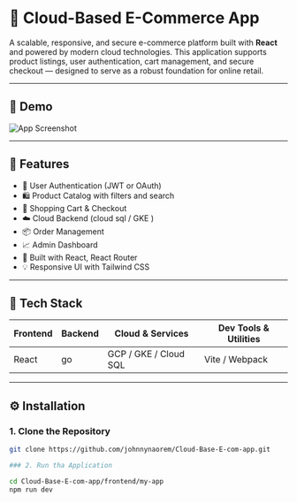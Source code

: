 # 🛒 Cloud-Based E-Commerce App

A scalable, responsive, and secure e-commerce platform built with **React** and powered by modern cloud technologies. This application supports product listings, user authentication, cart management, and secure checkout — designed to serve as a robust foundation for online retail.

---

## 📸 Demo

![App Screenshot](./assets/screenshot.png)

---

## 🚀 Features

- 🔐 User Authentication (JWT or OAuth)
- 🛍️ Product Catalog with filters and search
- 🛒 Shopping Cart & Checkout
- ☁️ Cloud Backend (cloud sql / GKE )
- 📦 Order Management
- 📈 Admin Dashboard
- 🧱 Built with React, React Router
- 💡 Responsive UI with Tailwind CSS

---

## 🧰 Tech Stack

| Frontend            | Backend            | Cloud & Services        | Dev Tools & Utilities     |
|---------------------|--------------------|--------------------------|---------------------------|
| React               | go                 | GCP / GKE / Cloud SQL   | Vite / Webpack            |

---

## ⚙️ Installation

### 1. Clone the Repository

```bash
git clone https://github.com/johnnynaorem/Cloud-Base-E-com-app.git

### 2. Run tha Application

cd Cloud-Base-E-com-app/frontend/my-app
npm run dev
